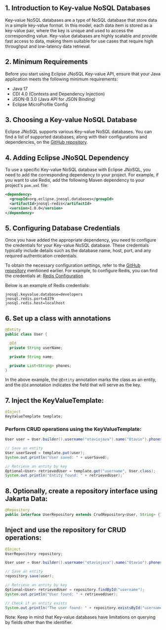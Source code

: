 
## 1. Introduction to Key-value NoSQL Databases

Key-value NoSQL databases are a type of NoSQL database that store data in a simple key-value format. In this model, each data item is stored as a key-value pair, where the key is unique and used to access the corresponding value. Key-value databases are highly scalable and provide fast access to data, making them suitable for use cases that require high throughput and low-latency data retrieval.

## 2. Minimum Requirements

Before you start using Eclipse JNoSQL Key-value API, ensure that your Java application meets the following minimum requirements:

-   Java 17
-   CDI 4.0 (Contexts and Dependency Injection)
-   JSON-B 3.0 (Java API for JSON Binding)
-   Eclipse MicroProfile Config

## 3. Choosing a Key-value NoSQL Database

Eclipse JNoSQL supports various Key-value NoSQL databases. You can find a list of supported databases, along with their configurations and dependencies, on the [GitHub repository](https://github.com/eclipse/jnosql-databases).

## 4. Adding Eclipse JNoSQL Dependency

To use a specific Key-value NoSQL database with Eclipse JNoSQL, you need to add the corresponding dependency to your project. For example, if you want to use Redis, add the following Maven dependency to your project's `pom.xml` file:

```xml
<dependency>
  <groupId>org.eclipse.jnosql.databases</groupId>
  <artifactId>jnosql-redis</artifactId>
  <version>1.0.0</version>
</dependency>
```

## 5. Configuring Database Credentials

Once you have added the appropriate dependency, you need to configure the credentials for your Key-value NoSQL database. These credentials typically include details such as the database name, host, port, and any required authentication credentials.

To obtain the necessary configuration settings, refer to the [GitHub repository](https://github.com/eclipse/jnosql-databases) mentioned earlier. For example, to configure Redis, you can find the credentials at: [Redis Configuration](https://github.com/eclipse/jnosql-databases#redis)

Below is an example of Redis credentials:


```properties
jnosql.keyvalue.database=developers
jnosql.redis.port=6379
jnosql.redis.host=localhost
```

## 6. Set up a class with annotations

```java
@Entity
public class User {

  @Id
  private String userName;

  private String name;

  private List<String> phones;
}
```

In the above example, the `@Entity` annotation marks the class as an entity, and the `@Id` annotation indicates the field that will serve as the key.

## 7. Inject the KeyValueTemplate:

```java
@Inject
KeyValueTemplate template; 
```

### Perform CRUD operations using the KeyValueTemplate:

```java
User user = User.builder().username("otaviojava").name("Otavio").phones(Arrays.asList("234", "432")).build();

// Save an entity
User userSaved = template.put(user);
System.out.println("User saved: " + userSaved);

// Retrieve an entity by key
Optional<User> retrievedUser = template.get("username", User.class);
System.out.println("Entity found: " + retrievedUser);` 
```

## 8. Optionally, create a repository interface using Jakarta Data:


```java
@Repository
public interface UserRepository extends CrudRepository<User, String> {}
```

## Inject and use the repository for CRUD operations:

```java
@Inject
UserRepository repository;

User user = User.builder().username("otaviojava").name("Otavio").phones(Arrays.asList("234", "432")).build();

// Save an entity
repository.save(user);

// Retrieve an entity by key
Optional<User> retrievedUser = repository.findById("username");
System.out.println("User found: " + retrievedUser);

// Check if an entity exists
System.out.println("The user found: " + repository.existsById("username"));
```

Note: Keep in mind that Key-value databases have limitations on querying by fields other than the identifier.